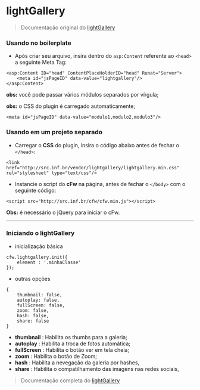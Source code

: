 ﻿# lightGallery

> Documentação original do [lightGallery](https://github.com/sachinchoolur/lightGallery)
  
### Usando no boilerplate

* Após criar seu arquivo, insira dentro do `asp:Content` referente ao `<head>` a seguinte Meta Tag:

```
<asp:Content ID="head" ContentPlaceHolderID="head" Runat="Server">
    <meta id="jsPageID" data-value="lightgallery"/>
</asp:Content>
```

**obs:** você pode passar vários módulos separados por vírgula;

**obs:** o CSS do plugin é carregado automaticamente;

```
<meta id="jsPageID" data-value="modulo1,modulo2,modulo3"/>
```

### Usando em um projeto separado

* Carregar o **CSS** do plugin, insira o código abaixo antes de fechar o `</head>`:

```
<link href="http://src.inf.br/vendor/lightgallery/lightgallery.min.css" rel="stylesheet" type="text/css"/>
```

* Instancie o script do **cFw** na página, antes de fechar o `</body>` com o seguinte código:

```
<script src="http://src.inf.br/cfw/cfw.min.js"></script>
```

**Obs:** é necessário o jQuery para iniciar o cFw.

---

### Iniciando o lightGallery

- inicialização básica

```
cfw.lightgallery.init({ 
    element : '.minhaClasse'
});
```

- outras opções

```
{
    thumbnail: false,
    autoplay: false,
    fullScreen: false,
    zoom: false,
    hash: false,
    share: false
}
```

- **thumbnail** : Habilita os thumbs para a galeria;
- **autoplay** : Habilita a troca de fotos automática;
- **fullScreen** : Habilita o botão ver em tela cheia;
- **zoom** : Habilita o botão de Zoom;
- **hash** : Habilita a nevegação da galeria por hashes,
- **share** : Habilita o compatilhamento das imagens nas redes sociais,

> Documentação completa do [lightGallery](https://github.com/sachinchoolur/lightGallery)